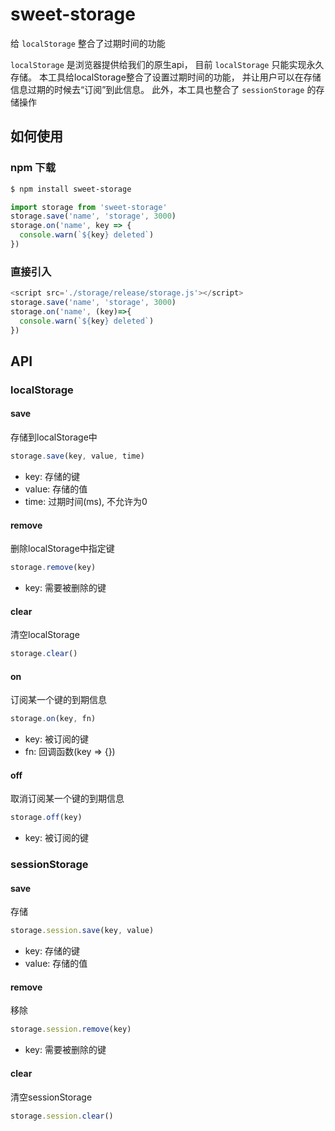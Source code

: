 # sweet-storage

给 `localStorage` 整合了过期时间的功能

`localStorage` 是浏览器提供给我们的原生api， 目前 `localStorage` 只能实现永久存储。 
本工具给localStorage整合了设置过期时间的功能， 并让用户可以在存储信息过期的时候去“订阅”到此信息。
此外，本工具也整合了 `sessionStorage` 的存储操作


## 如何使用

###  npm 下载

```bash
$ npm install sweet-storage
```
  
```javascript
import storage from 'sweet-storage'
storage.save('name', 'storage', 3000)
storage.on('name', key => {
  console.warn(`${key} deleted`)
})
```

###  直接引入

```javascript
<script src='./storage/release/storage.js'></script>
storage.save('name', 'storage', 3000)
storage.on('name', (key)=>{
  console.warn(`${key} deleted`)
})
```


## API

### localStorage

#### save

存储到localStorage中

```js
storage.save(key, value, time)
```

* key: 存储的键
* value: 存储的值
* time: 过期时间(ms), 不允许为0

#### remove

删除localStorage中指定键

```js
storage.remove(key)
```

* key: 需要被删除的键

#### clear

清空localStorage

```js
storage.clear()
```

#### on

订阅某一个键的到期信息

```js
storage.on(key, fn)
```

* key: 被订阅的键
* fn: 回调函数(key => {})

#### off

取消订阅某一个键的到期信息

```js
storage.off(key)
```

* key: 被订阅的键

### sessionStorage

#### save

存储

```js
storage.session.save(key, value)
```
* key: 存储的键
* value: 存储的值

#### remove

移除

```js
storage.session.remove(key)
```

* key: 需要被删除的键

#### clear

清空sessionStorage

```js
storage.session.clear()
```
